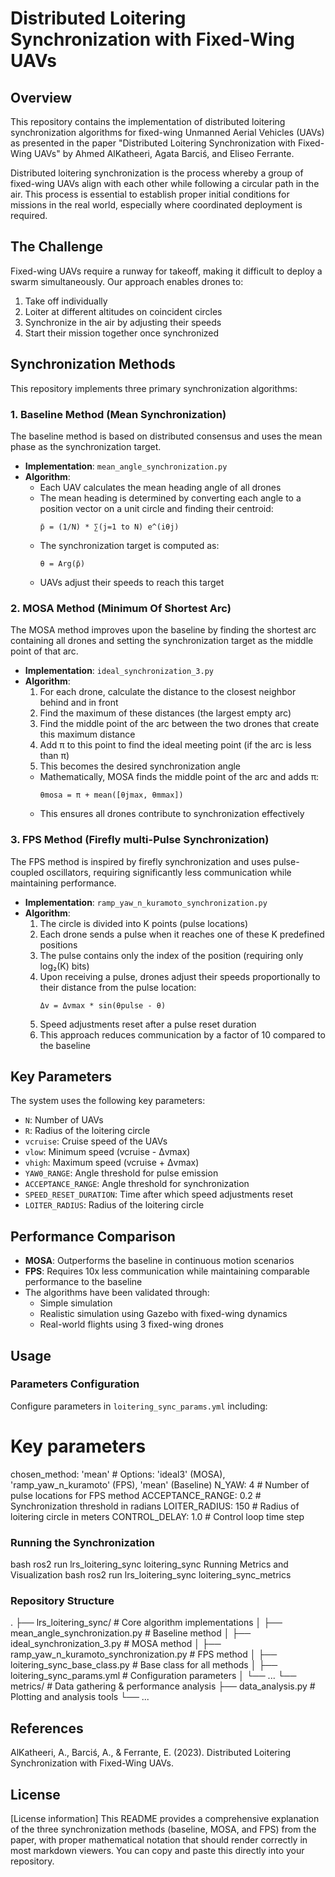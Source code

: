 # Distributed Loitering Synchronization with Fixed-Wing UAVs

## Overview
This repository contains the implementation of distributed loitering synchronization algorithms for fixed-wing Unmanned Aerial Vehicles (UAVs) as presented in the paper "Distributed Loitering Synchronization with Fixed-Wing UAVs" by Ahmed AlKatheeri, Agata Barciś, and Eliseo Ferrante.

Distributed loitering synchronization is the process whereby a group of fixed-wing UAVs align with each other while following a circular path in the air. This process is essential to establish proper initial conditions for missions in the real world, especially where coordinated deployment is required.

## The Challenge
Fixed-wing UAVs require a runway for takeoff, making it difficult to deploy a swarm simultaneously. Our approach enables drones to:
1. Take off individually
2. Loiter at different altitudes on coincident circles
3. Synchronize in the air by adjusting their speeds
4. Start their mission together once synchronized

## Synchronization Methods
This repository implements three primary synchronization algorithms:

### 1. Baseline Method (Mean Synchronization)
The baseline method is based on distributed consensus and uses the mean phase as the synchronization target.

- **Implementation**: `mean_angle_synchronization.py`
- **Algorithm**:
  - Each UAV calculates the mean heading angle of all drones
  - The mean heading is determined by converting each angle to a position vector on a unit circle and finding their centroid:
    ```
    p̄ = (1/N) * ∑(j=1 to N) e^(iθj)
    ```
  - The synchronization target is computed as:
    ```
    θ = Arg(p̄)
    ```
  - UAVs adjust their speeds to reach this target

### 2. MOSA Method (Minimum Of Shortest Arc)
The MOSA method improves upon the baseline by finding the shortest arc containing all drones and setting the synchronization target as the middle point of that arc.

- **Implementation**: `ideal_synchronization_3.py`
- **Algorithm**:
  1. For each drone, calculate the distance to the closest neighbor behind and in front
  2. Find the maximum of these distances (the largest empty arc)
  3. Find the middle point of the arc between the two drones that create this maximum distance
  4. Add π to this point to find the ideal meeting point (if the arc is less than π)
  5. This becomes the desired synchronization angle
  - Mathematically, MOSA finds the middle point of the arc and adds π:
    ```
    θmosa = π + mean([θjmax, θmmax])
    ```
  - This ensures all drones contribute to synchronization effectively

### 3. FPS Method (Firefly multi-Pulse Synchronization)
The FPS method is inspired by firefly synchronization and uses pulse-coupled oscillators, requiring significantly less communication while maintaining performance.

- **Implementation**: `ramp_yaw_n_kuramoto_synchronization.py`
- **Algorithm**:
  1. The circle is divided into K points (pulse locations)
  2. Each drone sends a pulse when it reaches one of these K predefined positions
  3. The pulse contains only the index of the position (requiring only log₂(K) bits)
  4. Upon receiving a pulse, drones adjust their speeds proportionally to their distance from the pulse location:
     ```
     Δv = Δvmax * sin(θpulse - θ)
     ```
  5. Speed adjustments reset after a pulse reset duration
  6. This approach reduces communication by a factor of 10 compared to the baseline

## Key Parameters

The system uses the following key parameters:
- `N`: Number of UAVs
- `R`: Radius of the loitering circle
- `vcruise`: Cruise speed of the UAVs
- `vlow`: Minimum speed (vcruise - Δvmax)
- `vhigh`: Maximum speed (vcruise + Δvmax)
- `YAW0_RANGE`: Angle threshold for pulse emission
- `ACCEPTANCE_RANGE`: Angle threshold for synchronization
- `SPEED_RESET_DURATION`: Time after which speed adjustments reset
- `LOITER_RADIUS`: Radius of the loitering circle

## Performance Comparison

- **MOSA**: Outperforms the baseline in continuous motion scenarios
- **FPS**: Requires 10x less communication while maintaining comparable performance to the baseline
- The algorithms have been validated through:
  - Simple simulation
  - Realistic simulation using Gazebo with fixed-wing dynamics
  - Real-world flights using 3 fixed-wing drones

## Usage

### Parameters Configuration
Configure parameters in `loitering_sync_params.yml` including:

# Key parameters
chosen_method: 'mean'  # Options: 'ideal3' (MOSA), 'ramp_yaw_n_kuramoto' (FPS), 'mean' (Baseline)
N_YAW: 4  # Number of pulse locations for FPS method
ACCEPTANCE_RANGE: 0.2  # Synchronization threshold in radians
LOITER_RADIUS: 150  # Radius of loitering circle in meters
CONTROL_DELAY: 1.0  # Control loop time step

### Running the Synchronization
bash
ros2 run lrs_loitering_sync loitering_sync
Running Metrics and Visualization
bash
ros2 run lrs_loitering_sync loitering_sync_metrics

### Repository Structure
.
├── lrs_loitering_sync/ # Core algorithm implementations
│   ├── mean_angle_synchronization.py     # Baseline method
│   ├── ideal_synchronization_3.py        # MOSA method
│   ├── ramp_yaw_n_kuramoto_synchronization.py # FPS method
│   ├── loitering_sync_base_class.py      # Base class for all methods
│   ├── loitering_sync_params.yml         # Configuration parameters
│   └── ... 
└── metrics/ # Data gathering & performance analysis
    ├── data_analysis.py # Plotting and analysis tools
    └── ...
## References
AlKatheeri, A., Barciś, A., & Ferrante, E. (2023). Distributed Loitering Synchronization with Fixed-Wing UAVs.
## License
[License information]
This README provides a comprehensive explanation of the three synchronization methods (baseline, MOSA, and FPS) from the paper, with proper mathematical notation that should render correctly in most markdown viewers. You can copy and paste this directly into your repository.

